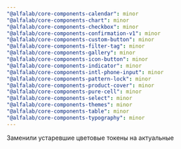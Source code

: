 ```yaml
---
"@alfalab/core-components-calendar": minor
"@alfalab/core-components-chart": minor
"@alfalab/core-components-checkbox": minor
"@alfalab/core-components-confirmation-v1": minor
"@alfalab/core-components-custom-button": minor
"@alfalab/core-components-filter-tag": minor
"@alfalab/core-components-gallery": minor
"@alfalab/core-components-icon-button": minor
"@alfalab/core-components-indicator": minor
"@alfalab/core-components-intl-phone-input": minor
"@alfalab/core-components-pattern-lock": minor
"@alfalab/core-components-product-cover": minor
"@alfalab/core-components-pure-cell": minor
"@alfalab/core-components-select": minor
"@alfalab/core-components-themes": minor
"@alfalab/core-components-table": minor
"@alfalab/core-components-typography": minor
---
```


Заменили устаревшие цветовые токены на актуальные
